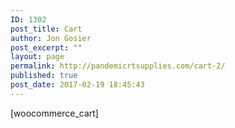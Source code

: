 ```yaml
---
ID: 1302
post_title: Cart
author: Jon Gosier
post_excerpt: ""
layout: page
permalink: http://pandemicrtsupplies.com/cart-2/
published: true
post_date: 2017-02-19 18:45:43
---
```

[woocommerce_cart]